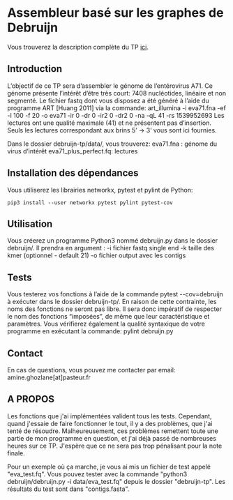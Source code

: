 # Assembleur basé sur les graphes de Debruijn

Vous trouverez la description complète du TP [ici](
https://docs.google.com/document/d/1P4v3bHbSurD7RXA-ldVwmtNKGvWsnBae51RMGye_KLs/edit?usp=sharing).

## Introduction

L’objectif de ce TP sera d’assembler le génome de l’entérovirus A71. Ce génome présente l’intérêt d’être très court: 7408 nucléotides, linéaire et non segmenté.
Le fichier fastq dont vous disposez a été généré à l’aide du programme ART [Huang 2011] via la commande:
art_illumina -i eva71.fna -ef -l 100 -f 20 -o eva71 -ir 0 -dr 0 -ir2 0 -dr2 0 -na -qL 41 -rs 1539952693
Les lectures ont une qualité maximale (41) et ne présentent pas d’insertion. Seuls les lectures correspondant aux brins 5’ -> 3’ vous sont ici fournies.

Dans le dossier debruijn-tp/data/, vous trouverez:
eva71.fna : génome du virus d’intérêt
eva71_plus_perfect.fq: lectures


## Installation des dépendances

Vous utiliserez les librairies networkx, pytest et pylint de Python:

```
pip3 install --user networkx pytest pylint pytest-cov
```

## Utilisation

Vous créerez un programme Python3 nommé debruijn.py dans le dossier debruijn/.  Il prendra en argument :
 -i fichier fastq single end
 -k taille des kmer (optionnel - default 21)
 -o fichier output avec les contigs

## Tests

Vous testerez vos fonctions à l’aide de la commande pytest --cov=debruijn à exécuter dans le dossier debruijn-tp/. En raison de cette contrainte, les noms des fonctions ne seront pas libre. Il sera donc impératif de respecter le nom des fonctions “imposées”, de même que leur caractéristique et paramètres.
Vous vérifierez également la qualité syntaxique de votre programme en exécutant la commande: pylint debruijn.py

## Contact

En cas de questions, vous pouvez me contacter par email: amine.ghozlane[at]pasteur.fr

## A PROPOS

Les fonctions que j'ai implémentées valident tous les tests. Cependant, quand j'essaie de faire fonctionner le tout, il y a des problèmes, que j'ai tenté de résoudre. Malheureusement, ces problèmes remettent toute une partie de mon programme en question, et j'ai déjà passé de nombreuses heures sur ce TP. J'espère que ce ne sera pas trop pénalisant pour la note finale.

Pour un exemple où ça marche, je vous ai mis un fichier de test appelé "eva_test.fq". Vous pouvez tester avec la commande "python3 debruijn/debruijn.py -i data/eva_test.fq" depuis le dossier "debruijn-tp". Les résultats du test sont dans "contigs.fasta".

